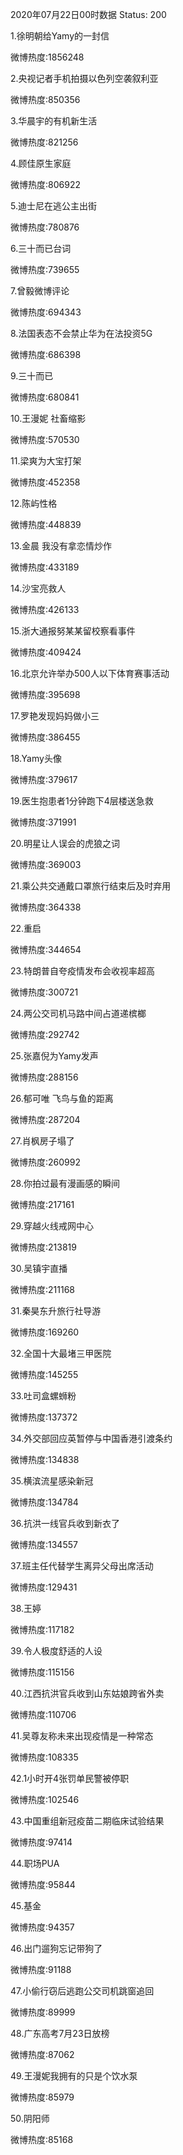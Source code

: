 2020年07月22日00时数据
Status: 200

1.徐明朝给Yamy的一封信

微博热度:1856248

2.央视记者手机拍摄以色列空袭叙利亚

微博热度:850356

3.华晨宇的有机新生活

微博热度:821256

4.顾佳原生家庭

微博热度:806922

5.迪士尼在逃公主出街

微博热度:780876

6.三十而已台词

微博热度:739655

7.曾毅微博评论

微博热度:694343

8.法国表态不会禁止华为在法投资5G

微博热度:686398

9.三十而已

微博热度:680841

10.王漫妮 社畜缩影

微博热度:570530

11.梁爽为大宝打架

微博热度:452358

12.陈屿性格

微博热度:448839

13.金晨 我没有拿恋情炒作

微博热度:433189

14.沙宝亮救人

微博热度:426133

15.浙大通报努某某留校察看事件

微博热度:409424

16.北京允许举办500人以下体育赛事活动

微博热度:395698

17.罗艳发现妈妈做小三

微博热度:386455

18.Yamy头像

微博热度:379617

19.医生抱患者1分钟跑下4层楼送急救

微博热度:371991

20.明星让人误会的虎狼之词

微博热度:369003

21.乘公共交通戴口罩旅行结束后及时弃用

微博热度:364338

22.重启

微博热度:344654

23.特朗普自夸疫情发布会收视率超高

微博热度:300721

24.两公交司机马路中间占道递槟榔

微博热度:292742

25.张嘉倪为Yamy发声

微博热度:288156

26.郁可唯 飞鸟与鱼的距离

微博热度:287204

27.肖枫房子塌了

微博热度:260992

28.你拍过最有漫画感的瞬间

微博热度:217161

29.穿越火线戒网中心

微博热度:213819

30.吴镇宇直播

微博热度:211168

31.秦昊东升旅行社导游

微博热度:169260

32.全国十大最堵三甲医院

微博热度:145255

33.吐司盒螺蛳粉

微博热度:137372

34.外交部回应英暂停与中国香港引渡条约

微博热度:134838

35.横滨流星感染新冠

微博热度:134784

36.抗洪一线官兵收到新衣了

微博热度:134557

37.班主任代替学生离异父母出席活动

微博热度:129431

38.王婷

微博热度:117182

39.令人极度舒适的人设

微博热度:115156

40.江西抗洪官兵收到山东姑娘跨省外卖

微博热度:110706

41.吴尊友称未来出现疫情是一种常态

微博热度:108335

42.1小时开4张罚单民警被停职

微博热度:102546

43.中国重组新冠疫苗二期临床试验结果

微博热度:97414

44.职场PUA

微博热度:95844

45.基金

微博热度:94357

46.出门遛狗忘记带狗了

微博热度:91188

47.小偷行窃后逃跑公交司机跳窗追回

微博热度:89999

48.广东高考7月23日放榜

微博热度:87062

49.王漫妮我拥有的只是个饮水泵

微博热度:85979

50.阴阳师

微博热度:85168

